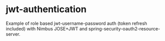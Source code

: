 # jwt-authentication
Example of role based  jwt-username-password auth (token refresh included) with Nimbus JOSE+JWT and spring-security-oauth2-resource-server.
